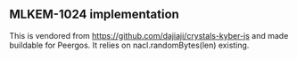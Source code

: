 ## MLKEM-1024 implementation

This is vendored from https://github.com/dajiaji/crystals-kyber-js and made buildable for Peergos. It relies on nacl.randomBytes(len) existing. 